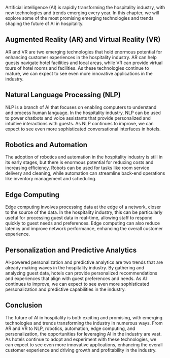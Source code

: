 
Artificial intelligence (AI) is rapidly transforming the hospitality industry, with new technologies and trends emerging every year. In this chapter, we will explore some of the most promising emerging technologies and trends shaping the future of AI in hospitality.

Augmented Reality (AR) and Virtual Reality (VR)
-----------------------------------------------

AR and VR are two emerging technologies that hold enormous potential for enhancing customer experiences in the hospitality industry. AR can help guests navigate hotel facilities and local areas, while VR can provide virtual tours of hotel rooms and facilities. As these technologies continue to mature, we can expect to see even more innovative applications in the industry.

Natural Language Processing (NLP)
---------------------------------

NLP is a branch of AI that focuses on enabling computers to understand and process human language. In the hospitality industry, NLP can be used to power chatbots and voice assistants that provide personalized and intuitive interactions with guests. As NLP continues to improve, we can expect to see even more sophisticated conversational interfaces in hotels.

Robotics and Automation
-----------------------

The adoption of robotics and automation in the hospitality industry is still in its early stages, but there is enormous potential for reducing costs and increasing efficiency. Robots can be used for tasks like room service delivery and cleaning, while automation can streamline back-end operations like inventory management and scheduling.

Edge Computing
--------------

Edge computing involves processing data at the edge of a network, closer to the source of the data. In the hospitality industry, this can be particularly useful for processing guest data in real-time, allowing staff to respond quickly to guest needs and preferences. Edge computing can also reduce latency and improve network performance, enhancing the overall customer experience.

Personalization and Predictive Analytics
----------------------------------------

AI-powered personalization and predictive analytics are two trends that are already making waves in the hospitality industry. By gathering and analyzing guest data, hotels can provide personalized recommendations and experiences that align with guest preferences and needs. As AI continues to improve, we can expect to see even more sophisticated personalization and predictive capabilities in the industry.

Conclusion
----------

The future of AI in hospitality is both exciting and promising, with emerging technologies and trends transforming the industry in numerous ways. From AR and VR to NLP, robotics, automation, edge computing, and personalization, the opportunities for leveraging AI in the industry are vast. As hotels continue to adopt and experiment with these technologies, we can expect to see even more innovative applications, enhancing the overall customer experience and driving growth and profitability in the industry.
